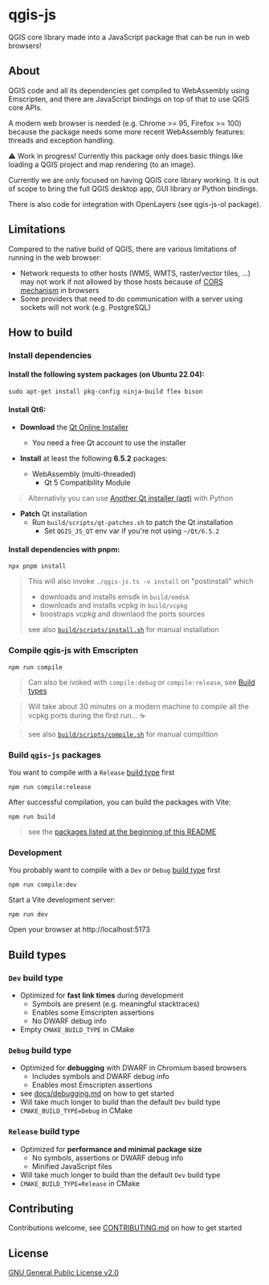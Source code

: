 # qgis-js

QGIS core library made into a JavaScript package that can be run in web browsers!

## About

QGIS code and all its dependencies get compiled to WebAssembly using Emscripten, and there are JavaScript bindings on top of that to use QGIS core APIs.

A modern web browser is needed (e.g. Chrome >= 95, Firefox >= 100) because the package needs some more recent WebAssembly features: threads and exception handling.

⚠️ Work in progress! Currently this package only does basic things like loading a QGIS project and map rendering (to an image).

Currently we are only focused on having QGIS core library working. It is out of scope to bring the full QGIS desktop app, GUI library or Python bindings.

There is also code for integration with OpenLayers (see qgis-js-ol package).

## Limitations

Compared to the native build of QGIS, there are various limitations of running in the web browser:

- Network requests to other hosts (WMS, WMTS, raster/vector tiles, ...) may not work if not allowed by those hosts because of [CORS mechanism](https://developer.mozilla.org/en-US/docs/Web/HTTP/CORS) in browsers
- Some providers that need to do communication with a server using sockets will not work (e.g. PostgreSQL)

## How to build

### Install dependencies

#### Install the following **system packages** (on Ubuntu 22.04):

```
sudo apt-get install pkg-config ninja-build flex bison
```

#### Install **Qt6**:

- **Download** the [Qt Online Installer](https://www.qt.io/download-qt-installer-oss)

  - You need a free Qt account to use the installer

- **Install** at least the following **6.5.2** packages:

  - WebAssembly (multi-threaded)
    - Qt 5 Compatibility Module

> Alternativly you can use [Another Qt installer (aqt)](https://github.com/miurahr/aqtinstall) with Python

- **Patch** Qt installation
  - Run `build/scripts/qt-patches.sh` to patch the Qt installation
    - Set `QGIS_JS_QT` env var if you're not using `~/Qt/6.5.2`

#### Install dependencies with pnpm:

```
npx pnpm install
```

> This will also invoke `./qgis-js.ts -v install` on "postinstall" which
>
> - downloads and installs emsdk in `build/emdsk`
> - downloads and installs vcpkg in `build/vcpkg`
> - boostraps vcpkg and downlaod the ports sources
>
> see also [`build/scripts/install.sh`](./build/scripts/install.sh) for manual installation

### Compile qgis-js with Emscripten

```
npm run compile
```

> Can also be ivoked with `compile:debug` or `compile:release`, see [Build types](#Build-types)

> Will take about 30 minutes on a modern machine to compile all the vcpkg ports during the first run... ☕

> see also [`build/scripts/compile.sh`](./build/scripts/compile.sh) for manual compiltion

### Build `qgis-js` packages

You want to compile with a `Release` [build type](#build-types) first

```
npm run compile:release
```

After successful compilation, you can build the packages with Vite:

```
npm run build
```

> see the [packages listed at the beginning of this README](#qgis-js)

### Development

You probably want to compile with a `Dev` or `Debug` [build type](#build-types) first

```
npm run compile:dev
```

Start a Vite development server:

```
npm run dev
```

Open your browser at http://localhost:5173

## Build types

### `Dev` build type

- Optimized for **fast link times** during development
  - Symbols are present (e.g. meaningful stacktraces)
  - Enables some Emscripten assertions
  - No DWARF debug info
- Empty `CMAKE_BUILD_TYPE` in CMake

### `Debug` build type

- Optimized for **debugging** with DWARF in Chromium based browsers
  - Includes symbols and DWARF debug info
  - Enables most Emscripten assertions
- see [docs/debugging.md](docs/debugging.md) on how to get started
- Will take much longer to build than the default `Dev` build type
- `CMAKE_BUILD_TYPE=Debug` in CMake

### `Release` build type

- Optimized for **performance and minimal package size**
  - No symbols, assertions or DWARF debug info
  - Minified JavaScript files
- Will take much longer to build than the default `Dev` build type
- `CMAKE_BUILD_TYPE=Release` in CMake

## Contributing

Contributions welcome, see [CONTRIBUTING.md](CONTRIBUTING.md) on how to get started

## License

[GNU General Public License v2.0](LICENSE)
